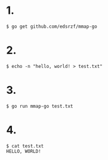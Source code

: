 # 1.
```
$ go get github.com/edsrzf/mmap-go
```

# 2.
```
$ echo -n "hello, world! > test.txt"
```

# 3. 
```
$ go run mmap-go test.txt
```

# 4.
```
$ cat test.txt 
HELLO, WORLD!
```
